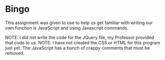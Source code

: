 # Bingo
This assignment was given to use to help us get familiar with writing our own function is JavaScript and using Javascript commands.

NOTE: I did not write the code for the JQuery file, my Professor provided that code to us.
NOTE: I have not created the CSS or HTML for this program just yet. The JavaScript has a bunch of crappy comments that must be removed.
